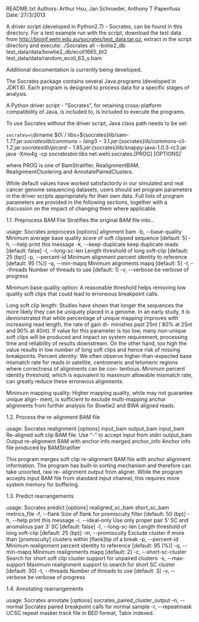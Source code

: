 README.txt
Authors: Arthur Hsu, Jan Schroeder, Anthony T Papenfuss 
Date: 27/3/2013

A driver script (developed in Python2.7) - Socrates, can be found in this directory.
For a test example run with the script, download the test data from 
http://bioinf.wehi.edu.au/socrates/test_data.tar.gz, extract in the script directory and execute:
./Socrates all --botie2_db test_data/data/bowtie2_db/ecoli1665_bt2 test_data/data/random_ecoli_63_s.bam

Additional documentation is currently being developed. 

The Socrates package contains several Java programs (developed in JDK1.6).
Each program is designed to process data for a specific stages of analysis.

A Python driver script - "Socrates", for retaining cross-platform compatibility of Java,
is included to, is included to execute the programs. 

To use Socrates without the driver script, Java class path needs to be set:

`socrates=\`dirname $0\`/
libs=${socrates}lib/sam-1.77.jar:${socrates}lib/commons-lang3-3.1.jar:${socrates}lib/commons-cli-1.2.jar:${socrates}lib/picard-1.85.jar:${socrates}lib/snappy-java-1.0.3-rc3.jar
java -Xmx4g -cp ${socrates}bin:$libs net.wehi.socrates.[PROG] [OPTIONS]`

where PROG is one of BamStratifier, RealignmentBAM, RealignmentClustering and AnnotatePairedClusters.

While default values have worked satisfactorily in our simulated and real
cancer genome sequencing datasets, users should set program parameters in the
driver scripts appropriately for their own data. Full lists of program
parameters are provided in the following sections, together with a discussion
on the impact of changing them where applicable.


1.1. Preprocess BAM File 
Stratifies the original BAM file into...

usage: Socrates preprocess [options] alignment bam
-b,	--base-quality <score>	Minimum average base quality score of soft clipped sequence  [default: 5] 
-h,	--help 			print this message 
-k,	--keep-duplicate	keep duplicate reads [default: false]
-l,	--long-sc-len <length>	Length threshold of long soft-clip [default: 25 (bp)]
-p,	--percent-id <pid> 	Minimum alignment percent identity to reference [default: 95 (%)]
-q,	--min-mapq <mapq> 	Minimum alignments mapq [default: 5]
-t,	--threads <threads> 	Number of threads to use [default: 1]
-v,	--verbose		be verbose of progress
    
Minimum base quality option: 
A reasonable threshold helps removing low quality
soft clips that could lead to erroneous breakpoint calls.

Long soft clip length: 
Studies have shown that longer the sequences the more
likely they can be uniquely placed in a genome. In an early study, it is
demonstrated that while percentage of unique mapping improves with increasing
read length, the rate of gain di- minishes past 25nt ( 80% at 25nt and 90% at
40nt). If value for this parameter is too low, many non-unique soft clips will
be produced and impact on system requirement, processing time and reliability
of results downstream. On the other hand, too high the value results in low
number of long soft clips and hence risk of missing breakpoints.
Percent identity: We often observe higher-than-expected base mismatch rate for
reads in satellite, centromeric and telomeric regions where correctness of
alignments can be con- tentious. Minimum percent identity threshold, which is
equivalent to maximum allowable mismatch rate, can greatly reduce these
erroneous alignments.

Minimum mapping quality: 
Higher mapping quality, while may not guarantee
unique align- ment, is sufficient to exclude multi-mapping anchor alignments
from further analysis for Bowtie2 and BWA aligned reads.


1.2. Process the re-alignment BAM file

usage: Socrates realignment [options] input_bam output_bam
input_bam 	Re-aligned soft clip BAM file. Use “-” to accept input from stdin
output_bam 	Output re-alignment BAM with anchor info merged
anchor_info	Anchor info file produced by BAMStratifier

This program merges soft clip re-alignment BAM file with anchor alignment
information. The program has built-in sorting mechanism and therefore can take
unsorted, raw re- alignment output from aligner. While the program accepts
input BAM file from standard input channel, this requires more system memory
for buffering.


1.3. Predict rearrangements

usage: Socrates predict [options] realigned_sc_bam short_sc_bam metrics_file
-f,	--flank <flank> 		Size of flank for promiscuity filter [default: 50 (bp)]
-h,	--help 				print this message 
-i,	--ideal-only 			Use only proper pair 5’ SC and anomalous pair 3’ SC [default: false]
-l,	--long-sc-len <length> 		Length threshold of long soft-clip [default: 25 (bp)]
-m,	--promiscuity <threshold>	Exclude cluster if more than [promiscuity] clusters within [flank]bp of a break
-p,	--percent-id <pid>		Minimum realignment percent identity to reference [default: 95 (%)]
-q,	--min-mapq <mapq> 		Minimum realignments mapq [default: 2]
-c,	--short-sc-cluster 		Search for short soft clip cluster support for unpaired clusters 
-s,	--max-support <support> 	Maximum realignment support to search for short SC cluster [default: 30]
-t,	--threads <threads> 		Number of threads to use [default: 3]
-v,	--verbose			be verbose of progress
     
  
1.4. Annotating rearrangements

usage: Socrates annotate [options] socrates_paired_cluster_output
-n,	--normal <normal>	Socrates paired breakpoint calls for normal sample 
-r,	--repeatmask <file>	UCSC repeat masker track file in BED format, Tabix indexed.


